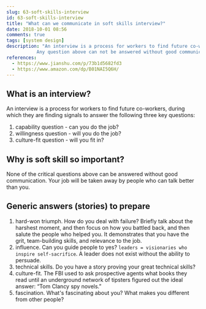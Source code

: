 ```yaml
---
slug: 63-soft-skills-interview
id: 63-soft-skills-interview
title: "What can we communicate in soft skills interview?"
date: 2018-10-01 08:56
comments: true
tags: [system design]
description: "An interview is a process for workers to find future co-workers. The candidate will be evaluated based on answers to three key questions: capability, willingness, and culture-fit. 
           Any question above can not be answered without good communication."
references:
  - https://www.jianshu.com/p/73b1d5682fd3
  - https://www.amazon.com/dp/B01NAI5Q6H/
---
```


## What is an interview?

An interview is a process for workers to find future co-workers, during which they
are finding signals to answer the following three key questions:

1. capability question - can you do the job?
2. willingness question - will you do the job?
2. culture-fit question - will you fit in?



## Why is soft skill so important?

None of the critical questions above can be answered without good communication.
Your job will be taken away by people who can talk better than you.



## Generic answers (stories) to prepare

1. hard-won triumph. How do you deal with failure? Briefly talk about the harshest moment, and then focus on how you battled back, and then salute the people who helped you. It demonstrates that you have the grit, team-building skills, and relevance to the job.
2. influence. Can you guide people to yes? `leaders = visionaries who inspire self-sacrifice`. A leader does not exist without the ability to persuade.
3. technical skills. Do you have a story proving your great technical skills?
4. culture-fit. The FBI used to ask prospective agents what books they read until an underground network of tipsters figured out the ideal answer: “Tom Clancy spy novels.”
5. fascination. What's fascinating about you? What makes you different from other people?
